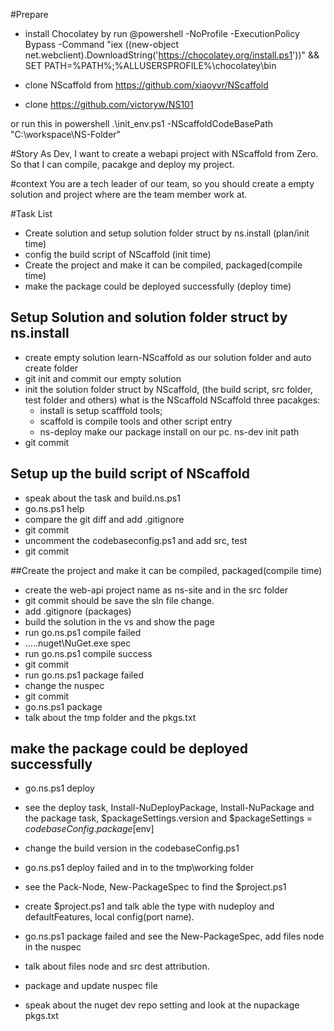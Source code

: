 #Prepare
* install Chocolatey by run @powershell -NoProfile -ExecutionPolicy Bypass -Command "iex ((new-object net.webclient).DownloadString('https://chocolatey.org/install.ps1'))" && SET PATH=%PATH%;%ALLUSERSPROFILE%\chocolatey\bin

* clone NScaffold from https://github.com/xiaoyvr/NScaffold
* clone https://github.com/victoryw/NS101

or run  this in powershell
.\init_env.ps1 -NScaffoldCodeBasePath "C:\workspace\NS-Folder"

#Story
As Dev,
I want to create a webapi project with NScaffold from Zero.
So that I can compile, pacakge and deploy my project.

#context
You are a tech leader of our team,
so you should create a empty solution and project  where are the team member work at.


#Task List
* Create solution and setup solution folder struct by ns.install (plan/init time)
* config the build script of NScaffold (init time)
* Create the project and make it can be compiled, packaged(compile time)
* make the package could be deployed successfully (deploy time)


## Setup Solution and solution folder struct by ns.install
* create empty solution learn-NScaffold as our solution folder and auto create folder
* git init and commit our empty solution
* init the solution folder struct by NScaffold, (the build script, src folder, test folder and others)
what is the NScaffold
NScaffold three pacakges:
	* install is setup scafffold tools;
	* scaffold is compile tools and other script entry
	* ns-deploy make our package install on our pc.
ns-dev init path
* git commit

## Setup up the build script of NScaffold
* speak about the task and build.ns.ps1
* go.ns.ps1 help
* compare the git diff and add .gitignore
* git commit
* uncomment the codebaseconfig.ps1 and add src, test
* git commit

##Create the project and make it can be compiled, packaged(compile time)
* create the  web-api project name as ns-site and in the src folder
* git commit should be save the sln file change.
* add .gitignore (packages)
* build the solution in the vs and show the page
* run go.ns.ps1 compile failed
*  ..\..\.nuget\NuGet.exe spec
* run go.ns.ps1 compile success
* git commit
* run go.ns.ps1 package failed
* change the nuspec
* git commit
* go.ns.ps1 package
* talk about the tmp folder and the pkgs.txt

## make the package could be deployed successfully
* go.ns.ps1 deploy
* see the deploy task, Install-NuDeployPackage, Install-NuPackage and the package task, $packageSettings.version and  $packageSettings = $codebaseConfig.package[$env]
* change the build version in the codebaseConfig.ps1
* go.ns.ps1 deploy failed and in to the tmp\working folder
* see the Pack-Node, New-PackageSpec to find the $project.ps1
* create $project.ps1 and talk able the type with nudeploy and defaultFeatures, local config(port name).
* go.ns.ps1 package failed and see the New-PackageSpec, add files node in the nuspec
* talk about files node and src dest attribution.


* package and update nuspec file
* speak about the nuget dev repo setting and look at the nupackage pkgs.txt
